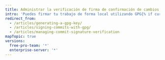 ```yaml
---
title: Administrar la verificación de firma de confirmación de cambios
intro: 'Puedes firmar tu trabajo de forma local utilizando GPG{% if currentVersion == "free-pro-team@latest" or currentVersion ver_gt "enterprise-server@2.14" %} o S/MIME{% endif %}. {{ site.data.variables.product.product_name }} verificará estas firmas para que otras personas sepan que tus confirmaciones de cambios provienen de una fuente confiable.{% if currentVersion == "free-pro-team@latest" %} {{ site.data.variables.product.product_name }} firmará de forma automática las confirmaciones de cambios que realices utilizando la interfaz web {{ site.data.variables.product.product_name }}.{% endif %}'
redirect_from:
  - /articles/generating-a-gpg-key/
  - /articles/signing-commits-with-gpg/
  - /articles/managing-commit-signature-verification
mapTopic: true
versions:
  free-pro-team: '*'
  enterprise-server: '*'
---
```


